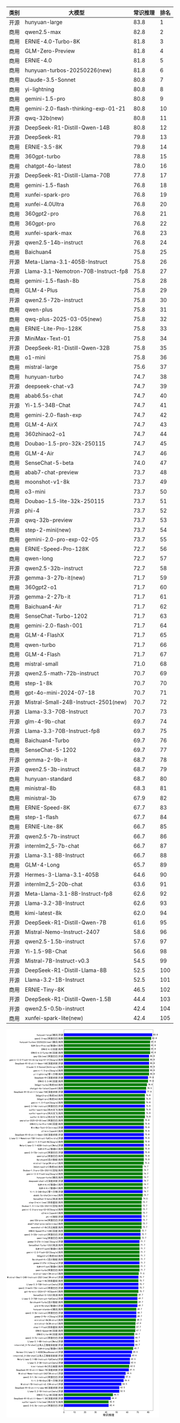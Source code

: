 
| 类别 | 大模型                         | 常识推理 | 排名 |
|-----|------------------------------|---------|----|
|开源|hunyuan-large|83.8|1|
|商用|qwen2.5-max|82.8|2|
|商用|ERNIE-4.0-Turbo-8K|81.8|3|
|商用|GLM-Zero-Preview|81.8|4|
|商用|ERNIE-4.0|81.8|5|
|商用|hunyuan-turbos-20250226(new)|81.8|6|
|商用|Claude-3.5-Sonnet|80.8|7|
|商用|yi-lightning|80.8|8|
|商用|gemini-1.5-pro|80.8|9|
|商用|gemini-2.0-flash-thinking-exp-01-21|80.8|10|
|开源|qwq-32b(new)|80.8|11|
|开源|DeepSeek-R1-Distill-Qwen-14B|80.8|12|
|开源|DeepSeek-R1|79.8|13|
|商用|ERNIE-3.5-8K|79.8|14|
|商用|360gpt-turbo|78.8|15|
|商用|chatgpt-4o-latest|78.0|16|
|开源|DeepSeek-R1-Distill-Llama-70B|77.8|17|
|商用|gemini-1.5-flash|76.8|18|
|商用|xunfei-spark-pro|76.8|19|
|商用|xunfei-4.0Ultra|76.8|20|
|商用|360gpt2-pro|76.8|21|
|商用|360gpt-pro|76.8|22|
|商用|xunfei-spark-max|76.8|23|
|开源|qwen2.5-14b-instruct|76.8|24|
|商用|Baichuan4|75.8|25|
|开源|Meta-Llama-3.1-405B-Instruct|75.8|26|
|开源|Llama-3.1-Nemotron-70B-Instruct-fp8|75.8|27|
|商用|gemini-1.5-flash-8b|75.8|28|
|商用|GLM-4-Plus|75.8|29|
|开源|qwen2.5-72b-instruct|75.8|30|
|商用|qwen-plus|75.8|31|
|商用|qwq-plus-2025-03-05(new)|75.8|32|
|商用|ERNIE-Lite-Pro-128K|75.8|33|
|开源|MiniMax-Text-01|75.8|34|
|开源|DeepSeek-R1-Distill-Qwen-32B|75.8|35|
|商用|o1-mini|75.8|36|
|商用|mistral-large|75.6|37|
|商用|hunyuan-turbo|74.7|38|
|开源|deepseek-chat-v3|74.7|39|
|商用|abab6.5s-chat|74.7|40|
|开源|Yi-1.5-34B-Chat|74.7|41|
|商用|gemini-2.0-flash-exp|74.7|42|
|商用|GLM-4-AirX|74.7|43|
|商用|360zhinao2-o1|74.7|44|
|商用|Doubao-1.5-pro-32k-250115|74.7|45|
|商用|GLM-4-Air|74.7|46|
|商用|SenseChat-5-beta|74.0|47|
|商用|abab7-chat-preview|73.7|48|
|商用|moonshot-v1-8k|73.7|49|
|商用|o3-mini|73.7|50|
|商用|Doubao-1.5-lite-32k-250115|73.7|51|
|开源|phi-4|73.7|52|
|开源|qwq-32b-preview|73.7|53|
|商用|step-2-mini(new)|73.7|54|
|商用|gemini-2.0-pro-exp-02-05|73.7|55|
|商用|ERNIE-Speed-Pro-128K|72.7|56|
|商用|qwen-long|72.7|57|
|开源|qwen2.5-32b-instruct|72.7|58|
|开源|gemma-3-27b-it(new)|71.7|59|
|商用|360gpt2-o1|71.7|60|
|开源|gemma-2-27b-it|71.7|61|
|商用|Baichuan4-Air|71.7|62|
|商用|SenseChat-Turbo-1202|71.7|63|
|商用|gemini-2.0-flash-001|71.7|64|
|商用|GLM-4-FlashX|71.7|65|
|商用|qwen-turbo|71.7|66|
|商用|GLM-4-Flash|71.7|67|
|商用|mistral-small|71.0|68|
|开源|qwen2.5-math-72b-instruct|70.7|69|
|商用|step-1-8k|70.7|70|
|商用|gpt-4o-mini-2024-07-18|70.7|71|
|开源|Mistral-Small-24B-Instruct-2501(new)|70.7|72|
|开源|Llama-3.3-70B-Instruct|70.7|73|
|开源|glm-4-9b-chat|69.7|74|
|开源|Llama-3.3-70B-Instruct-fp8|69.7|75|
|商用|Baichuan4-Turbo|69.7|76|
|商用|SenseChat-5-1202|69.7|77|
|开源|gemma-2-9b-it|68.7|78|
|开源|qwen2.5-3b-instruct|68.7|79|
|商用|hunyuan-standard|68.7|80|
|商用|ministral-8b|68.3|81|
|商用|ministral-3b|67.9|82|
|商用|ERNIE-Speed-8K|67.7|83|
|商用|step-1-flash|67.7|84|
|商用|ERNIE-Lite-8K|66.7|85|
|开源|qwen2.5-7b-instruct|66.7|86|
|开源|internlm2_5-7b-chat|66.7|87|
|开源|Llama-3.1-8B-Instruct|66.7|88|
|商用|GLM-4-Long|65.7|89|
|开源|Hermes-3-Llama-3.1-405B|64.6|90|
|开源|internlm2_5-20b-chat|63.6|91|
|开源|Meta-Llama-3.1-8B-Instruct-fp8|62.6|92|
|开源|Llama-3.2-3B-Instruct|62.6|93|
|商用|kimi-latest-8k|62.0|94|
|开源|DeepSeek-R1-Distill-Qwen-7B|61.6|95|
|开源|Mistral-Nemo-Instruct-2407|58.6|96|
|开源|qwen2.5-1.5b-instruct|57.6|97|
|开源|Yi-1.5-9B-Chat|56.6|98|
|开源|Mistral-7B-Instruct-v0.3|54.5|99|
|开源|DeepSeek-R1-Distill-Llama-8B|52.5|100|
|开源|Llama-3.2-1B-Instruct|52.5|101|
|商用|ERNIE-Tiny-8K|46.5|102|
|开源|DeepSeek-R1-Distill-Qwen-1.5B|44.4|103|
|开源|qwen2.5-0.5b-instruct|42.4|104|
|商用|xunfei-spark-lite(new)|42.4|105|


![lin](../pic/常识推理.png)
